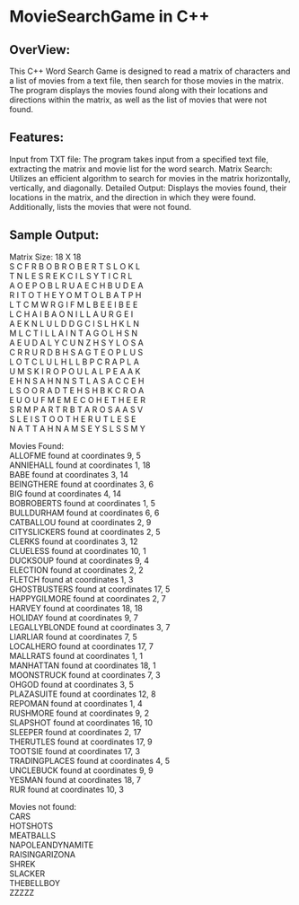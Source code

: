 # MovieSearchGame in C++
## OverView:
This C++ Word Search Game is designed to read a matrix of characters and a list of movies from a text file, then search for those movies in the matrix. The program displays the movies found along with their locations and directions within the matrix, as well as the list of movies that were not found.

## Features: 
Input from TXT file: The program takes input from a specified text file, extracting the matrix and movie list for the word search.
Matrix Search: Utilizes an efficient algorithm to search for movies in the matrix horizontally, vertically, and diagonally.
Detailed Output: Displays the movies found, their locations in the matrix, and the direction in which they were found. Additionally, lists the movies that were not found.

## Sample Output:
Matrix Size: 18 X 18 <br>
S C F R B O B R O B E R T S L O K L <br>
T N L E S R E K C I L S Y T I C R L <br>
A O E P O B L R U A E C H B U D E A <br>
R I T O T H E Y O M T O L B A T P H <br>
L T C M W R G I F M L B E E I B E E <br>
L C H A I B A O N I L L A U R G E I <br>
A E K N L U L D D G C I S L H K L N <br>
M L C T I L L A I N T A G O L H S N <br>
A E U D A L Y C U N Z H S Y L O S A <br>
C R R U R D B H S A G T E O P L U S <br>
L O T C L U L H L L B P C R A P L A <br>
U M S K I R O P O U L A L P E A A K <br>
E H N S A H N N S T L A S A C C E H <br>
L S O O R A D T E H S H B K C R O A <br>
E U O U F M E M E C O H E T H E E R <br>
S R M P A R T R B T A R O S A A S V <br>
S L E I S T O O T H E R U T L E S E <br>
N A T T A H N A M S E Y S L S S M Y <br>

Movies Found: <br>
ALLOFME found at coordinates 9, 5 <br>
ANNIEHALL found at coordinates 1, 18 <br>
BABE found at coordinates 3, 14 <br>
BEINGTHERE found at coordinates 3, 6 <br>
BIG found at coordinates 4, 14 <br>
BOBROBERTS found at coordinates 1, 5 <br>
BULLDURHAM found at coordinates 6, 6 <br>
CATBALLOU found at coordinates 2, 9 <br>
CITYSLICKERS found at coordinates 2, 5 <br>
CLERKS found at coordinates 3, 12 <br>
CLUELESS found at coordinates 10, 1 <br>
DUCKSOUP found at coordinates 9, 4 <br>
ELECTION found at coordinates 2, 2 <br>
FLETCH found at coordinates 1, 3 <br>
GHOSTBUSTERS found at coordinates 17, 5 <br>
HAPPYGILMORE found at coordinates 2, 7 <br>
HARVEY found at coordinates 18, 18 <br>
HOLIDAY found at coordinates 9, 7 <br>
LEGALLYBLONDE found at coordinates 3, 7 <br>
LIARLIAR found at coordinates 7, 5 <br>
LOCALHERO found at coordinates 17, 7 <br>
MALLRATS found at coordinates 1, 1 <br>
MANHATTAN found at coordinates 18, 1 <br>
MOONSTRUCK found at coordinates 7, 3 <br>
OHGOD found at coordinates 3, 5 <br>
PLAZASUITE found at coordinates 12, 8 <br>
REPOMAN found at coordinates 1, 4 <br>
RUSHMORE found at coordinates 9, 2 <br>
SLAPSHOT found at coordinates 16, 10 <br>
SLEEPER found at coordinates 2, 17 <br>
THERUTLES found at coordinates 17, 9 <br>
TOOTSIE found at coordinates 17, 3 <br>
TRADINGPLACES found at coordinates 4, 5 <br>
UNCLEBUCK found at coordinates 9, 9 <br>
YESMAN found at coordinates 18, 7 <br>
RUR found at coordinates 10, 3 <br>

Movies not found: <br>
CARS<br>
HOTSHOTS<br>
MEATBALLS<br>
NAPOLEANDYNAMITE<br>
RAISINGARIZONA<br>
SHREK<br>
SLACKER<br>
THEBELLBOY<br>
ZZZZZ<br>
